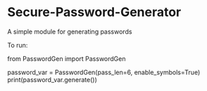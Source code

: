 # Secure-Password-Generator
A simple module for generating passwords

To run:

from PasswordGen import PasswordGen

password_var = PasswordGen(pass_len=6, enable_symbols=True)
print(password_var.generate())
